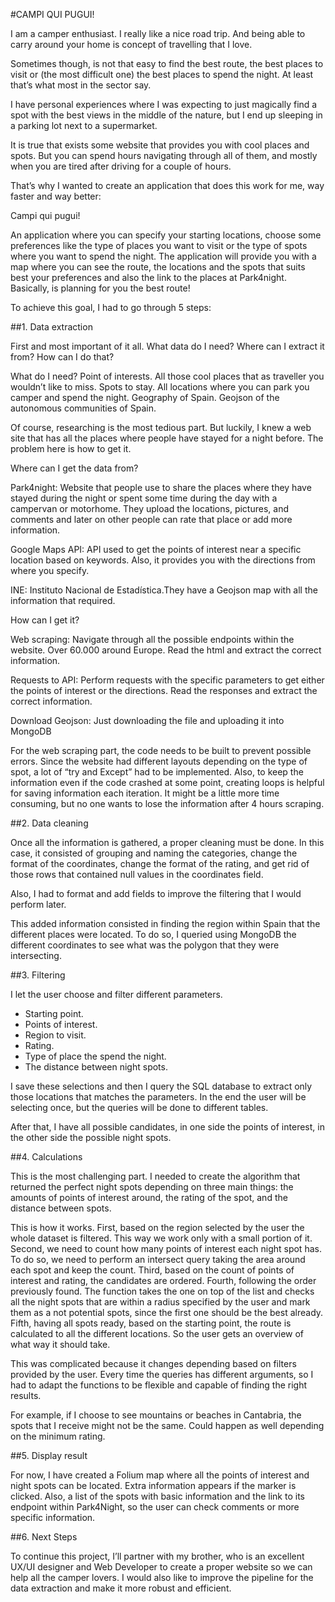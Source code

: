 #CAMPI QUI PUGUI!

I am a camper enthusiast. I really like a nice road trip. And being able to carry around your home is concept of travelling that I love.

Sometimes though, is not that easy to find the best route, the best places to visit or (the most difficult one) the best places to spend the night. At least that’s what most in the sector say. 
	
I have personal experiences where I was expecting to just magically find a spot with the best views in the middle of the nature, but I end up sleeping in a parking lot next to a supermarket. 

It is true that exists some website that provides you with cool places and spots. But you can spend hours navigating through all of them, and mostly when you are tired after driving for a couple of hours. 

That’s why I wanted to create an application that does this work for me, way faster and way better:

Campi qui pugui!

An application where you can specify your starting locations, choose some preferences like the type of places you want to visit or the type of spots where you want to spend the night.
The application will provide you with a map where you can see the route, the locations and the spots that suits best your preferences and also the link to the places at Park4night. Basically, is planning for you the best route!


To achieve this goal, I had to go through 5 steps:


	


##1.	Data extraction

First and most important of it all. What data do I need? Where can I extract it from? How can I do that?

What do I need? 
Point of interests. All those cool places that as traveller you wouldn’t like to miss. 
Spots to stay. All locations where you can park you camper and spend the night.
Geography of Spain. Geojson of the autonomous communities of Spain.

Of course, researching is the most tedious part. But luckily, I knew a web site that has all the places where people have stayed for a night before. The problem here is how to get it. 

Where can I get the data from?

Park4night: Website that people use to share the places where they have stayed during the night or spent some time during the day with a campervan or motorhome. They upload the locations, pictures, and comments and later on other people can rate that place or add more information.

Google Maps API: API used to get the points of interest near a specific location based on keywords. Also, it provides you with the directions from where you specify.

INE: Instituto Nacional de Estadística.They have a Geojson map with all the information that required.


How can I get it?

Web scraping: Navigate through all the possible endpoints within the website. Over 60.000 around Europe. Read the html and extract the correct information.

Requests to API: Perform requests with the specific parameters to get either the points of interest or the directions. Read the responses and extract the correct information.

Download Geojson: Just downloading the file and uploading it into MongoDB

For the web scraping part, the code needs to be built to prevent possible errors. Since the website had different layouts depending on the type of spot, a lot of “try and Except” had to be implemented. Also, to keep the information even if the code crashed at some point, creating loops is helpful for saving information each iteration. It might be a little more time consuming, but no one wants to lose the information after 4 hours scraping.






##2.	Data cleaning

Once all the information is gathered, a proper cleaning must be done. In this case, it consisted of grouping and naming the categories, change the format of the coordinates, change the format of the rating, and get rid of those rows that contained null values in the coordinates field.

Also, I had to format and add fields to improve the filtering that I would perform later.

This added information consisted in finding the region within Spain that the different places were located. To do so, I queried using MongoDB the different coordinates to see what was the polygon that they were intersecting. 



##3.	Filtering

I let the user choose and filter different parameters.
-	Starting point.
-	Points of interest.
-	Region to visit.
-	Rating.
-	Type of place the spend the night.
-	The distance between night spots.

I save these selections and then I query the SQL database to extract only those locations that matches the parameters. 
In the end the user will be selecting once, but the queries will be done to different tables.

After that, I have all possible candidates, in one side the points of interest, in the other side the possible night spots.

##4.	Calculations

This is the most challenging part. I needed to create the algorithm that returned the perfect night spots depending on three main things: the amounts of points of interest around, the rating of the spot, and the distance between spots.

This is how it works.
First, based on the region selected by the user the whole dataset is filtered. This way we work only with a small portion of it.
Second, we need to count how many points of interest each night spot has. To do so, we need to perform an intersect query taking the area around each spot and keep the count.
Third, based on the count of points of interest and rating, the candidates are ordered.
Fourth, following the order previously found. The function takes the one on top of the list and checks all the night spots that are within a radius specified by the user and mark them as a not potential spots, since the first one should be the best already. 
Fifth, having all spots ready, based on the starting point, the route is calculated to all the different locations. So the user gets an overview of what way it should take.

This was complicated because it changes depending based on filters provided by the user. Every time the queries has different arguments, so I had to adapt the functions to be flexible and capable of finding the right results. 

For example, if I choose to see mountains or beaches in Cantabria, the spots that I receive might not be the same. Could happen as well depending on the minimum rating.

##5.	Display result

For now, I have created a Folium map where all the points of interest and night spots can be located. Extra information appears if the marker is clicked. 
Also, a list of the spots with basic information and the link to its endpoint within Park4Night, so the user can check comments or more specific information. 

##6.	Next Steps

To continue this project, I’ll partner with my brother, who is an excellent UX/UI designer and Web Developer to create a proper website so we can help all the camper lovers. 
I would also like to improve the pipeline for the data extraction and make it more robust and efficient. 

